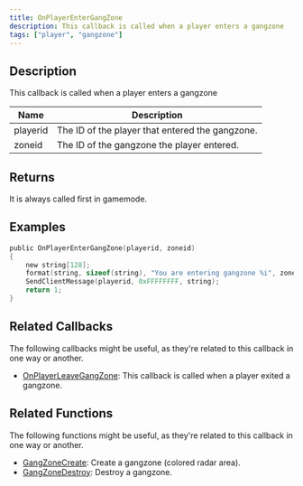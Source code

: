 ```yaml
---
title: OnPlayerEnterGangZone
description: This callback is called when a player enters a gangzone
tags: ["player", "gangzone"]
---
```


## Description

This callback is called when a player enters a gangzone

| Name     | Description                            |
| -------- | -------------------------------------- |
| playerid | The ID of the player that entered the gangzone. |
| zoneid | The ID of the gangzone the player entered. |

## Returns

It is always called first in gamemode.

## Examples

```c
public OnPlayerEnterGangZone(playerid, zoneid)
{
    new string[128];
    format(string, sizeof(string), "You are entering gangzone %i", zoneid);
    SendClientMessage(playerid, 0xFFFFFFFF, string);
    return 1;
}
```

## Related Callbacks

The following callbacks might be useful, as they're related to this callback in one way or another. 

- [OnPlayerLeaveGangZone](OnPlayerLeaveGangZone): This callback is called when a player exited a gangzone. 

## Related Functions

The following functions might be useful, as they're related to this callback in one way or another. 

- [GangZoneCreate](../functions/GangZoneCreate): Create a gangzone (colored radar area).
- [GangZoneDestroy](GangZoneDestroy): Destroy a gangzone.